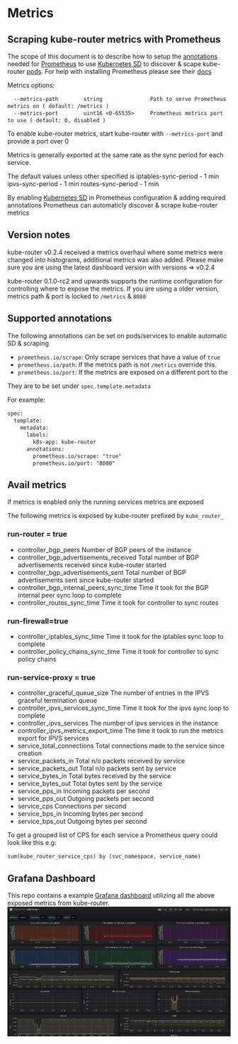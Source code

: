 # Metrics

## Scraping kube-router metrics with Prometheus

The scope of this document is to describe how to setup the [annotations](https://kubernetes.io/docs/concepts/overview/working-with-objects/annotations/) needed for [Prometheus](https://prometheus.io/) to use [Kubernetes SD](https://prometheus.io/docs/prometheus/latest/configuration/configuration/#<kubernetes_sd_config>) to discover & scape kube-router [pods](https://kubernetes.io/docs/concepts/workloads/pods/pod/).
For help with installing Prometheus please see their [docs](https://prometheus.io/docs/introduction/overview/)

Metrics options:

      --metrics-path        string               Path to serve Prometheus metrics on ( default: /metrics )
      --metrics-port        uint16 <0-65535>     Prometheus metrics port to use ( default: 0, disabled )

To enable kube-router metrics, start kube-router with `--metrics-port` and provide a port over 0

Metrics is generally exported at the same rate as the sync period for each service.

The default values unless other specified is
    iptables-sync-period - 1 min
    ipvs-sync-period - 1 min
    routes-sync-period - 1 min

By enabling [Kubernetes SD](https://prometheus.io/docs/prometheus/latest/configuration/configuration/#<kubernetes_sd_config>) in Prometheus configuration & adding required annotations Prometheus can automaticly discover & scrape kube-router metrics

## Version notes

kube-router v0.2.4 received a metrics overhaul where some metrics were changed into histograms, additional metrics was also added. Please make sure you are using the latest dashboard version with versions => v0.2.4

kube-router 0.1.0-rc2 and upwards supports the runtime configuration for controlling where to expose the metrics. If you are using a older version, metrics path & port is locked to `/metrics` & `8080`

## Supported annotations

The following annotations can be set on pods/services to enable automatic SD & scraping

* `prometheus.io/scrape`: Only scrape services that have a value of `true`
* `prometheus.io/path`: If the metrics path is not `/metrics` override this.
* `prometheus.io/port`: If the metrics are exposed on a different port to the

They are to be set under `spec.template.metadata`

For example:

    spec:
      template:
        metadata:
          labels:
            k8s-app: kube-router
          annotations:
            prometheus.io/scrape: "true"
            prometheus.io/port: "8080"

## Avail metrics

If metrics is enabled  only the running services metrics are exposed

The following metrics is exposed by kube-router prefixed by `kube_router_`

### run-router = true

* controller_bgp_peers
  Number of BGP peers of the instance
* controller_bgp_advertisements_received
  Total number of BGP advertisements received since kube-router started
* controller_bgp_advertisements_sent
  Total number of BGP advertisements sent since kube-router started
* controller_bgp_internal_peers_sync_time
  Time it took for the BGP internal peer sync loop to complete
* controller_routes_sync_time
  Time it took for controller to sync routes

### run-firewall=true

* controller_iptables_sync_time
  Time it took for the iptables sync loop to complete
* controller_policy_chains_sync_time
  Time it took for controller to sync policy chains

### run-service-proxy = true

* controller_graceful_queue_size
  The number of entries in the IPVS graceful termination queue
* controller_ipvs_services_sync_time
  Time it took for the ipvs sync loop to complete
* controller_ipvs_services
  The number of ipvs services in the instance
* controller_ipvs_metrics_export_time
  The time it took to run the metrics export for IPVS services
* service_total_connections
  Total connections made to the service since creation
* service_packets_in
  Total n/o packets received by service
* service_packets_out
  Total n/o packets sent by service
* service_bytes_in
  Total bytes received by the service
* service_bytes_out
  Total bytes sent by the service
* service_pps_in
  Incoming packets per second
* service_pps_out
  Outgoing packets per second
* service_cps
  Connections per second
* service_bps_in
  Incoming bytes per second
* service_bps_out
  Outgoing bytes per second

To get a grouped list of CPS for each service a Prometheus query could look like this e.g:

    sum(kube_router_service_cps) by (svc_namespace, service_name)

## Grafana Dashboard

This repo contains a example [Grafana dashboard](https://raw.githubusercontent.com/cloudnativelabs/kube-router/master/dashboard/kube-router.json) utilizing all the above exposed metrics from kube-router.
![dashboard](https://raw.githubusercontent.com/cloudnativelabs/kube-router/master/dashboard/dashboard.png)